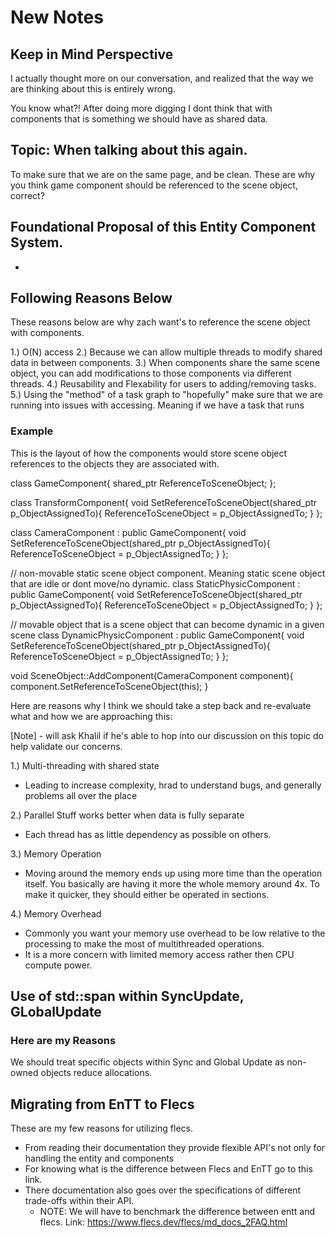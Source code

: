 # New Notes

## Keep in Mind Perspective

I actually thought more on our conversation, and realized that the way we are thinking about this is entirely wrong.

You know what?! After doing more digging I dont think that with components that is something we should have as shared data.


## Topic: When talking about this again.

To make sure that we are on the same page, and be clean. These are why you think game component should be referenced to the scene object, correct?

## Foundational Proposal of this Entity Component System.
- 

## Following Reasons Below

These reasons below are why zach want's to reference the scene object with components.

1.) O(N) access
2.) Because we can allow multiple threads to modify shared data in between components.
3.) When components share the same scene object, you can add modifications to those components via different threads.
4.) Reusability and Flexability for users to adding/removing tasks.
5.) Using the "method" of a task graph to "hopefully" make sure that we are running into issues with accessing. Meaning if we have a task that runs  


### Example

This is the layout of how the components would store scene object references to the objects they are associated with.

class GameComponent{
    shared_ptr<SceneObject> ReferenceToSceneObject;
};


class TransformComponent{
    void SetReferenceToSceneObject(shared_ptr<SceneObject> p_ObjectAssignedTo){
        ReferenceToSceneObject = p_ObjectAssignedTo;
    }
};

class CameraComponent : public GameComponent{
    void SetReferenceToSceneObject(shared_ptr<SceneObject> p_ObjectAssignedTo){
        ReferenceToSceneObject = p_ObjectAssignedTo;
    }
};

// non-movable static scene object component. Meaning static scene object that are idle or dont move/no dynamic.
class StaticPhysicComponent : public GameComponent{
    void SetReferenceToSceneObject(shared_ptr<SceneObject> p_ObjectAssignedTo){
        ReferenceToSceneObject = p_ObjectAssignedTo;
    }
};

// movable object that is a scene object that can become dynamic in a given scene
class DynamicPhysicComponent : public GameComponent{
    void SetReferenceToSceneObject(shared_ptr<SceneObject> p_ObjectAssignedTo){
        ReferenceToSceneObject = p_ObjectAssignedTo;
    }
};

void SceneObject::AddComponent(CameraComponent component){
    component.SetReferenceToSceneObject(this);
}



Here are reasons why I think we should take a step back and re-evaluate what and how we are approaching this:

[Note] - will ask Khalil if he's able to hop into our discussion on this topic do help validate our concerns.


1.) Multi-threading with shared state
- Leading to increase complexity, hrad to understand bugs, and generally problems all over the place

2.) Parallel Stuff works better when data is fully separate
- Each thread has as little dependency as possible on others.

3.) Memory Operation
- Moving around the memory ends up using more time than the operation itself. You basically are having it more the whole memory around 4x. To make it quicker, they should either be operated in sections.

4.) Memory Overhead
- Commonly you want your memory use overhead to be low relative to the processing to make the most of multithreaded operations.
- It is a more concern with limited memory access rather then CPU compute power.








## Use of std::span within SyncUpdate, GLobalUpdate

### Here are my Reasons

We should treat specific objects within Sync and Global Update as non-owned objects reduce allocations.






## Migrating from EnTT to Flecs

These are my few reasons for utilizing flecs.

- From reading their documentation they provide flexible API's not only for handling the entity and components
- For knowing what is the difference between Flecs and EnTT go to this link.
- There documentation also goes over the specifications of different trade-offs within their API.
    - NOTE: We will have to benchmark the difference between entt and flecs.
Link: https://www.flecs.dev/flecs/md_docs_2FAQ.html

